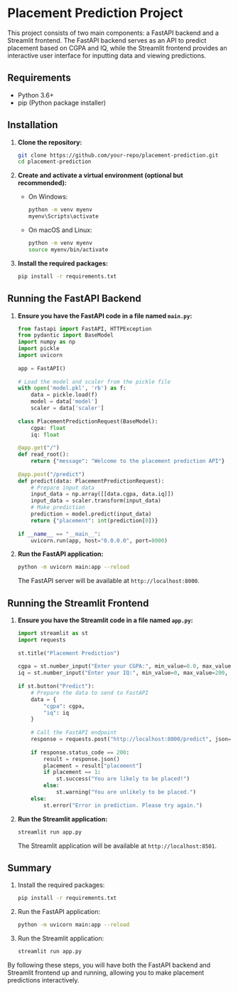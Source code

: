 # Placement Prediction Project  
  
This project consists of two main components: a FastAPI backend and a Streamlit frontend. The FastAPI backend serves as an API to predict placement based on CGPA and IQ, while the Streamlit frontend provides an interactive user interface for inputting data and viewing predictions.  
  
## Requirements  
  
- Python 3.6+  
- pip (Python package installer)  
  
## Installation  
  
1. **Clone the repository:**  
  
    ```sh  
    git clone https://github.com/your-repo/placement-prediction.git  
    cd placement-prediction  
    ```  
  
2. **Create and activate a virtual environment (optional but recommended):**  
  
    - On Windows:  
  
        ```sh  
        python -m venv myenv  
        myenv\Scripts\activate  
        ```  
  
    - On macOS and Linux:  
  
        ```sh  
        python -m venv myenv  
        source myenv/bin/activate  
        ```  
  
3. **Install the required packages:**  
  
    ```sh  
    pip install -r requirements.txt  
    ```  
  
## Running the FastAPI Backend  
  
1. **Ensure you have the FastAPI code in a file named `main.py`:**  
  
    ```python  
    from fastapi import FastAPI, HTTPException  
    from pydantic import BaseModel  
    import numpy as np  
    import pickle  
    import uvicorn  
  
    app = FastAPI()  
  
    # Load the model and scaler from the pickle file  
    with open('model.pkl', 'rb') as f:  
        data = pickle.load(f)  
        model = data['model']  
        scaler = data['scaler']  
  
    class PlacementPredictionRequest(BaseModel):  
        cgpa: float  
        iq: float  
  
    @app.get("/")  
    def read_root():  
        return {"message": "Welcome to the placement prediction API"}  
  
    @app.post("/predict")  
    def predict(data: PlacementPredictionRequest):  
        # Prepare input data  
        input_data = np.array([[data.cgpa, data.iq]])  
        input_data = scaler.transform(input_data)  
        # Make prediction  
        prediction = model.predict(input_data)  
        return {"placement": int(prediction[0])}  
  
    if __name__ == "__main__":  
        uvicorn.run(app, host="0.0.0.0", port=8000)  
    ```  
  
2. **Run the FastAPI application:**  
  
    ```sh  
    python -m uvicorn main:app --reload  
    ```  
  
   The FastAPI server will be available at `http://localhost:8000`.  
  
## Running the Streamlit Frontend  
  
1. **Ensure you have the Streamlit code in a file named `app.py`:**  
  
    ```python  
    import streamlit as st  
    import requests  
  
    st.title("Placement Prediction")  
  
    cgpa = st.number_input("Enter your CGPA:", min_value=0.0, max_value=10.0, step=0.1)  
    iq = st.number_input("Enter your IQ:", min_value=0, max_value=200, step=1)  
  
    if st.button("Predict"):  
        # Prepare the data to send to FastAPI  
        data = {  
            "cgpa": cgpa,  
            "iq": iq  
        }  
  
        # Call the FastAPI endpoint  
        response = requests.post("http://localhost:8000/predict", json=data)  
  
        if response.status_code == 200:  
            result = response.json()  
            placement = result["placement"]  
            if placement == 1:  
                st.success("You are likely to be placed!")  
            else:  
                st.warning("You are unlikely to be placed.")  
        else:  
            st.error("Error in prediction. Please try again.")  
    ```  
  
2. **Run the Streamlit application:**  
  
    ```sh  
    streamlit run app.py  
    ```  
  
   The Streamlit application will be available at `http://localhost:8501`.  
  
## Summary  
  
1. Install the required packages:  
  
    ```sh  
    pip install -r requirements.txt  
    ```  
  
2. Run the FastAPI application:  
  
    ```sh  
    python -m uvicorn main:app --reload  
    ```  
  
3. Run the Streamlit application:  
  
    ```sh  
    streamlit run app.py  
    ```  
  
By following these steps, you will have both the FastAPI backend and Streamlit frontend up and running, allowing you to make placement predictions interactively.  
